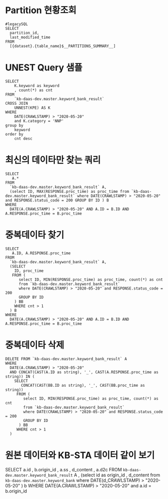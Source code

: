 # Partition 현황조회
```
#legacySQL
SELECT
  partition_id,
  last_modified_time
FROM
  [{dataset}.{table_name}$__PARTITIONS_SUMMARY__]
```


# UNEST Query 샘플
```
SELECT 
    K.keyword as keyword
    , count(*) as cnt
FROM 
    `kb-daas-dev.master.keyword_bank_result` 
CROSS JOIN 
    UNNEST(KPE) AS K  
WHERE 
    DATE(CRAWLSTAMP) > "2020-05-20" 
    and K.category = 'NNP' 
group by 
    keyword 
order by 
    cnt desc
```

# 최신의 데이타만 찾는 쿼리
```
SELECT 
   A.* 
FROM  
  `kb-daas-dev.master.keyword_bank_result` A, 
  (select ID, MAX(RESPONSE.proc_time) as proc_time from `kb-daas-dev.master.keyword_bank_result` where DATE(CRAWLSTAMP) > "2020-05-20" and RESPONSE.status_code = 200 GROUP BY ID ) B
WHERE
  DATE(A.CRAWLSTAMP) > "2020-05-20" AND A.ID = B.ID AND A.RESPONSE.proc_time = B.proc_time
```

# 중복데이타 찾기
```
SELECT 
   A.ID, A.RESPONSE.proc_time
FROM  
  `kb-daas-dev.master.keyword_bank_result` A, 
  (SELECT 
    ID, proc_time 
   FROM (
      select ID, MIN(RESPONSE.proc_time) as proc_time, count(*) as cnt 
      from `kb-daas-dev.master.keyword_bank_result` 
      where DATE(CRAWLSTAMP) > "2020-05-20" and RESPONSE.status_code = 200 
      GROUP BY ID
    ) BB
    WHERE cnt > 1
  ) B
WHERE
  DATE(A.CRAWLSTAMP) > "2020-05-20" AND A.ID = B.ID AND A.RESPONSE.proc_time = B.proc_time
```

# 중복데이타 삭제
```
DELETE FROM `kb-daas-dev.master.keyword_bank_result` A
WHERE
  DATE(A.CRAWLSTAMP) > "2020-05-20"
  AND CONCAT(CAST(A.ID as string), '_', CAST(A.RESPONSE.proc_time as string)) IN (
    SELECT 
       CONCAT(CAST(BB.ID as string), '_', CAST(BB.proc_time as string))
     FROM (
        select ID, MIN(RESPONSE.proc_time) as proc_time, count(*) as cnt 
        from `kb-daas-dev.master.keyword_bank_result` 
        where DATE(CRAWLSTAMP) > "2020-05-20" and RESPONSE.status_code = 200 
        GROUP BY ID
      ) BB
     WHERE cnt > 1
  ) 
```

# 원본 데이터와 KB-STA 데이터 같이 보기
SELECT a.id
     , b.origin_id
     , a.ss
     , d_content
     , a.d2c
  FROM `kb-daas-dev.master.keyword_bank_result` A
     , (select id as origin_id 
             , d_content
          from `kb-daas-dev.master.keyword_bank`
         where DATE(d_CRAWLSTAMP) > "2020-05-20" ) b
 WHERE DATE(A.CRAWLSTAMP) > "2020-05-20" 
   and a.id = b.origin_id
